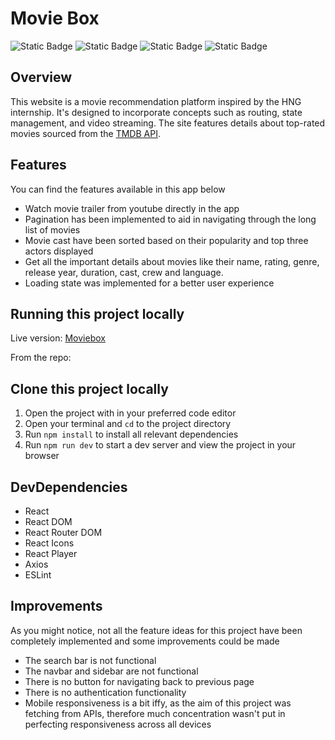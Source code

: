 # **Movie Box**

![Static Badge](https://img.shields.io/badge/react-black?style=for-the-badge&logo=react&logoColor=blue&logoSize=auto&link=https%3A%2F%2Freact.dev%2F)
![Static Badge](https://img.shields.io/badge/react%20router-red?style=for-the-badge&logo=react%20router&logoColor=black&logoSize=auto&link=https%3A%2F%2Freactrouter.com%2Fen%2Fmain)
![Static Badge](https://img.shields.io/badge/axios-blue?style=for-the-badge&logo=axios&link=https%3A%2F%2Faxios-http.com%2Fdocs%2Fintro)
![Static Badge](https://img.shields.io/badge/tmdb_api-grey?style=for-the-badge&logo=the%20movie%20database&logoColor=white&logoSize=auto&link=https%3A%2F%2Fdeveloper.themoviedb.org%2Freference%2Fintro%2Fgetting-started)



## **Overview**
This website is a movie recommendation platform inspired by the HNG internship. It's designed to incorporate concepts such as routing, state management, and video streaming. The site features details about top-rated movies sourced from the [TMDB API](https://www.themoviedb.org/).

## **Features**
 You can find the features available in this app below
- Watch movie trailer from youtube directly in the app
- Pagination has been implemented to aid in navigating through the long list of movies
- Movie cast have been sorted based on their popularity and top three actors displayed
- Get all the important details about movies like their name, rating, genre, release year, duration, cast, crew and language.
- Loading state was implemented for a better user experience
 
## **Running this project locally**
Live version: [Moviebox](https://movie-box-gules-one.vercel.app/)

From the repo:

## **Clone this project locally**
1. Open the project with in your preferred code editor
2. Open your terminal and `cd` to the project directory
3. Run `npm install` to install all relevant dependencies
4. Run `npm run dev` to start a dev server and view the project in your browser

## **DevDependencies**
- React
- React DOM
- React Router DOM
- React Icons
- React Player
- Axios
- ESLint

## **Improvements**
As you might notice, not all the feature ideas for this project have been completely implemented and some improvements could be made
- The search bar is not functional
- The navbar and sidebar are not functional
- There is no button for navigating back to previous page
- There is no authentication functionality
- Mobile responsiveness is a bit iffy, as the aim of this project was fetching from APIs, therefore much concentration wasn't put in perfecting responsiveness across all devices
